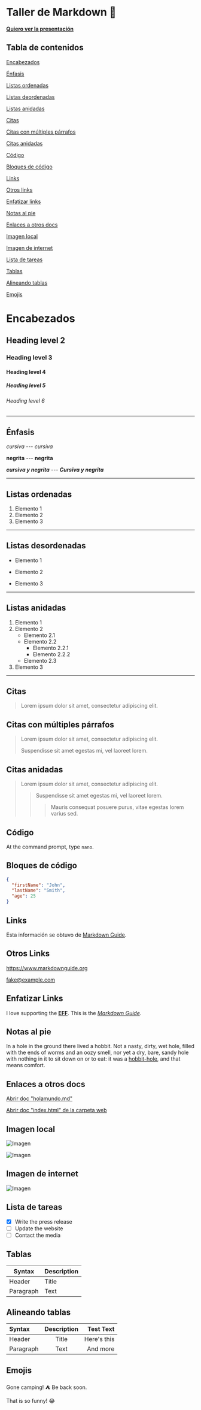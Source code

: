 # Taller de Markdown 🤠

**[Quiero ver la presentación](./presentation.md)** 

## **Tabla de contenidos**

[Encabezados](#Encabezados)  

[Énfasis](#Énfasis)  

[Listas ordenadas](#Listas-ordenadas)  

[Listas deordenadas](#Listas-desordenadas)  

[Listas anidadas](#Listas-anidadas)

[Citas](#Citas)

[Citas con múltiples párrafos](#Citas-con-múltiples-párrafos)

[Citas anidadas](#Citas-anidadas)

[Código](#Código)

[Bloques de código](#Bloques-de-código)

[Links](#Links)

[Otros links](#Otros-links)

[Enfatizar links](#Enfatizar-links)

[Notas al pie](#Notas-al-pie)

[Enlaces a otros docs](#Enlaces-a-otros-docs)

[Imagen local](#Imagen-local)

[Imagen de internet](#Imagen-de-internet)

[Lista de tareas](#Lista-de-tareas)

[Tablas](#Tablas)

[Alineando tablas](#Alineando-tablas)

[Emojis](#Emojis)

# **Encabezados** 

## Heading level 2
### Heading level 3
#### Heading level 4
##### Heading level 5
###### Heading level 6

***

## **Énfasis**  

*cursiva* --- _cursiva_  

**negrita** --- __negrita__  

***cursiva y negrita*** --- ___Cursiva y negrita___

***

## **Listas ordenadas**  
1. Elemento 1
1. Elemento 2
1. Elemento 3
___

## **Listas desordenadas**
- Elemento 1
* Elemento 2
+ Elemento 3 
---

## **Listas anidadas**
1. Elemento 1
2. Elemento 2
    - Elemento 2.1
    - Elemento 2.2
        * Elemento 2.2.1
        + Elemento 2.2.2
    - Elemento 2.3
3. Elemento 3
***

## **Citas**

> Lorem ipsum dolor sit amet, consectetur adipiscing elit. 

## **Citas con múltiples párrafos**

> Lorem ipsum dolor sit amet, consectetur adipiscing elit. 
>
> Suspendisse sit amet egestas mi, vel laoreet lorem. 

## **Citas anidadas**

> Lorem ipsum dolor sit amet, consectetur adipiscing elit.
>
>> Suspendisse sit amet egestas mi, vel laoreet lorem.
>>> Mauris consequat posuere purus, vitae egestas lorem varius sed.

## **Código**

At the command prompt, type `nano`.  

## **Bloques de código**
```json
{
  "firstName": "John",
  "lastName": "Smith",
  "age": 25
}
```

## **Links**

 Esta información se obtuvo de [Markdown Guide](https://www.markdownguide.org/ "Clic Aquí").

## **Otros Links**

<https://www.markdownguide.org>  

<fake@example.com>

## **Enfatizar Links**

I love supporting the **[EFF](https://eff.org)**.
This is the *[Markdown Guide](https://www.markdownguide.org)*.

## **Notas al pie**

In a hole in the ground there lived a hobbit. Not a nasty, dirty, wet hole, filled with the ends
of worms and an oozy smell, nor yet a dry, bare, sandy hole with nothing in it to sit down on or to
eat: it was a [hobbit-hole][1], and that means comfort.

[1]: <https://en.wikipedia.org/wiki/Hobbit#Lifestyle> "Hobbit lifestyles"

## **Enlaces a otros docs**

[Abrir doc "holamundo.md"](./holamundo.md)  
 
[Abrir doc "index.html" de la carpeta web](web) 

## **Imagen local**

![Imagen](cheems.png "...")  

![Imagen](img/img2.jpg "...")

## **Imagen de internet**
![Imagen](https://images.pexels.com/photos/5582900/pexels-photo-5582900.jpeg?auto=compress&cs=tinysrgb&dpr=2&h=650&w=940)

## Lista de tareas
- [x] Write the press release
- [ ] Update the website
- [ ] Contact the media

## **Tablas**

| Syntax      | Description |
| ----------- | ----------- |
| Header      | Title       |
| Paragraph   | Text        |


## **Alineando tablas**

| Syntax      | Description | Test Text     |
| :---        |    :----:   |          ---: |
| Header      | Title       | Here's this   |
| Paragraph   | Text        | And more      |

## **Emojis**

Gone camping! :tent: Be back soon.

That is so funny! :joy:
